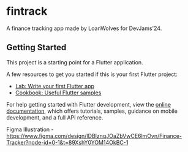 # fintrack

A finance tracking app made by LoanWolves for DevJams'24.

## Getting Started

This project is a starting point for a Flutter application.

A few resources to get you started if this is your first Flutter project:

- [Lab: Write your first Flutter app](https://docs.flutter.dev/get-started/codelab)
- [Cookbook: Useful Flutter samples](https://docs.flutter.dev/cookbook)

For help getting started with Flutter development, view the
[online documentation](https://docs.flutter.dev/), which offers tutorials,
samples, guidance on mobile development, and a full API reference.

Figma Illustration - https://www.figma.com/design/IDBlznqJOaZbVwCE6lmOvn/Finance-Tracker?node-id=0-1&t=89XshY0YOM14OkBC-1

